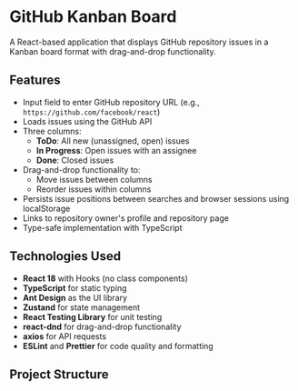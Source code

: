 # GitHub Kanban Board

A React-based application that displays GitHub repository issues in a Kanban board format with drag-and-drop functionality.

## Features

- Input field to enter GitHub repository URL (e.g., `https://github.com/facebook/react`)
- Loads issues using the GitHub API
- Three columns:
  - **ToDo**: All new (unassigned, open) issues
  - **In Progress**: Open issues with an assignee
  - **Done**: Closed issues
- Drag-and-drop functionality to:
  - Move issues between columns
  - Reorder issues within columns
- Persists issue positions between searches and browser sessions using localStorage
- Links to repository owner's profile and repository page
- Type-safe implementation with TypeScript

## Technologies Used

- **React 18** with Hooks (no class components)
- **TypeScript** for static typing
- **Ant Design** as the UI library
- **Zustand** for state management
- **React Testing Library** for unit testing
- **react-dnd** for drag-and-drop functionality
- **axios** for API requests
- **ESLint** and **Prettier** for code quality and formatting

## Project Structure
